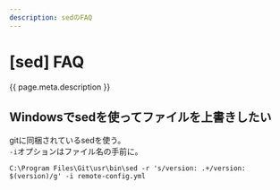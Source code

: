```yaml
---
description: sedのFAQ
---
```


# [sed] FAQ

{{ page.meta.description }}


Windowsでsedを使ってファイルを上書きしたい
------------------------------------------

gitに同梱されているsedを使う。  
`-i`オプションはファイル名の手前に。

```
C:\Program Files\Git\usr\bin\sed -r 's/version: .+/version: $(version)/g' -i remote-config.yml
```



